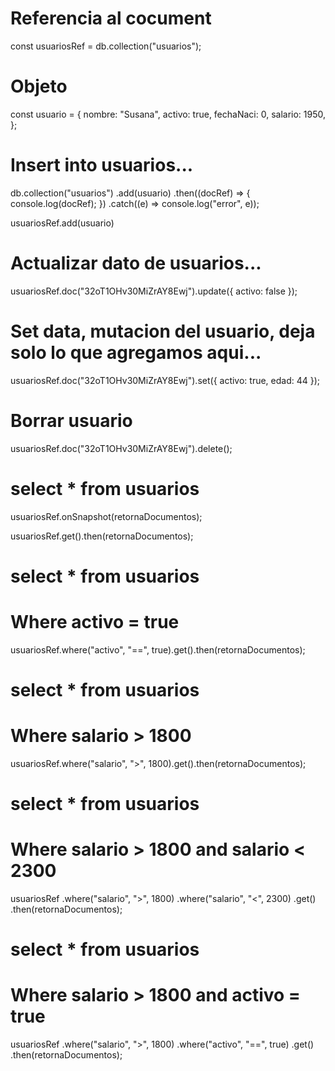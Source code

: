 # Referencia al cocument

const usuariosRef = db.collection("usuarios");

# Objeto

const usuario = {
nombre: "Susana",
activo: true,
fechaNaci: 0,
salario: 1950,
};

# Insert into usuarios...

db.collection("usuarios")
.add(usuario)
.then((docRef) => {
console.log(docRef);
})
.catch((e) => console.log("error", e));

usuariosRef.add(usuario)

# Actualizar dato de usuarios...

usuariosRef.doc("32oT1OHv30MiZrAY8Ewj").update({ activo: false });

# Set data, mutacion del usuario, deja solo lo que agregamos aqui...

usuariosRef.doc("32oT1OHv30MiZrAY8Ewj").set({ activo: true, edad: 44 });

# Borrar usuario

usuariosRef.doc("32oT1OHv30MiZrAY8Ewj").delete();

# select \* from usuarios

usuariosRef.onSnapshot(retornaDocumentos);

usuariosRef.get().then(retornaDocumentos);

# select \* from usuarios

# Where activo = true

usuariosRef.where("activo", "==", true).get().then(retornaDocumentos);

# select \* from usuarios

# Where salario > 1800

usuariosRef.where("salario", ">", 1800).get().then(retornaDocumentos);

# select \* from usuarios

# Where salario > 1800 and salario < 2300

usuariosRef
.where("salario", ">", 1800)
.where("salario", "<", 2300)
.get()
.then(retornaDocumentos);

# select \* from usuarios

# Where salario > 1800 and activo = true

usuariosRef
.where("salario", ">", 1800)
.where("activo", "==", true)
.get()
.then(retornaDocumentos);
